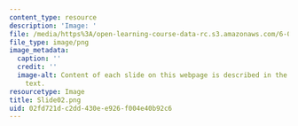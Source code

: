 ```yaml
---
content_type: resource
description: 'Image: '
file: /media/https%3A/open-learning-course-data-rc.s3.amazonaws.com/6-004-computation-structures-spring-2017/02fd721dc2dd430ee926f004e40b92c6_Slide02.png
file_type: image/png
image_metadata:
  caption: ''
  credit: ''
  image-alt: Content of each slide on this webpage is described in the surrounding
    text.
resourcetype: Image
title: Slide02.png
uid: 02fd721d-c2dd-430e-e926-f004e40b92c6
---
```

